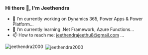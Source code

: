 ### Hi there 👋, I'm Jeethendra

- 🔭 I’m currently working on Dynamics 365, Power Apps & Power Platform...
- 🌱 I’m currently learning .Net Framework, Azure Functions...
- 📫 How to reach me: jeethendrajeethu8@gmail.com ...
<!--
**jeethendra2000/jeethendra2000** is a ✨ _special_ ✨ repository because its `README.md` (this file) appears on your GitHub profile.

Here are some ideas to get you started:

- 🔭 I’m currently working on Dynamics 365, Power Apps & Power Platform...
- 🌱 I’m currently learning .Net Framework, Azure Functions...
- 👯 I’m looking to collaborate on ...
- 🤔 I’m looking for help with ...
- 💬 Ask me about ...
- 📫 How to reach me: jeethendrajeethu8@gmail.com ...
- 😄 Pronouns: ...
- ⚡ Fun fact: ...
-->
<p>
  <img
    align="left"
    src="https://github-readme-stats.vercel.app/api/top-langs?username=jeethendra2000&show_icons=true&locale=en&layout=compact"
    alt="jeethendra2000"
  />
</p>

<p>
  &nbsp;<img
    align="center"
    src="https://github-readme-stats.vercel.app/api?username=jeethendra2000&show_icons=true&locale=en"
    alt="jeethendra2000"
  />
</p>
